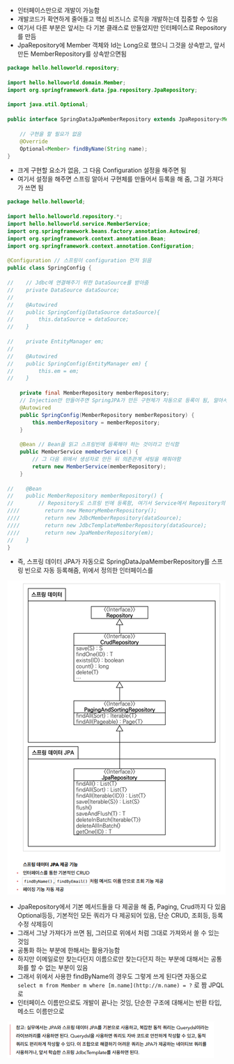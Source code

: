 - 인터페이스만으로 개발이 가능함
- 개발코드가 확연하게 줄어들고 핵심 비즈니스 로직을 개발하는데 집중할 수 있음
- 여기서 다른 부분은 앞서는 다 기본 클래스로 만들었지만 인터페이스로 Repository를 만듬
- JpaRepository에 Member 객체와 Id는 Long으로 했으니 그것을 상속받고, 앞서 만든 MemberRepository를 상속받으면됨

```java
package hello.helloworld.repository;

import hello.helloworld.domain.Member;
import org.springframework.data.jpa.repository.JpaRepository;

import java.util.Optional;

public interface SpringDataJpaMemberRepository extends JpaRepository<Member, Long>, MemberRepository {

    // 구현을 할 필요가 없음
    @Override
    Optional<Member> findByName(String name);
}
```

- 크게 구현할 요소가 없음, 그 다음 Configuration 설정을 해주면 됨
- 여기서 설정을 해주면 스프링 알아서 구현체를 만들어서 등록을 해 줌, 그걸 가져다가 쓰면 됨

```java
package hello.helloworld;

import hello.helloworld.repository.*;
import hello.helloworld.service.MemberService;
import org.springframework.beans.factory.annotation.Autowired;
import org.springframework.context.annotation.Bean;
import org.springframework.context.annotation.Configuration;

@Configuration // 스프링이 configuration 먼저 읽음
public class SpringConfig {

//    // Jdbc에 연결해주기 위한 DataSource를 받아줌
//    private DataSource dataSource;
//
//    @Autowired
//    public SpringConfig(DataSource dataSource){
//        this.dataSource = dataSource;
//    }

//    private EntityManager em;
//
//    @Autowired
//    public SpringConfig(EntityManager em) {
//        this.em = em;
//    }

    private final MemberRepository memberRepository;
    // Injection만 만들어주면 SpringJPA가 만든 구현체가 자동으로 등록이 됨, 알아서 Interface만 만들어두면 구현체를 만들어냄
    @Autowired
    public SpringConfig(MemberRepository memberRepository) {
        this.memberRepository = memberRepository;
    }

    @Bean // Bean을 읽고 스프링빈에 등록해야 하는 것이라고 인식함
    public MemberService memberService() {
        // 그 다음 위에서 생성자로 만든 뒤 의존관계 세팅을 해줘야함
        return new MemberService(memberRepository);
    }

//    @Bean
//    public MemberRepository memberRepository() {
//        // Repository도 스프링 빈에 등록함, 여기서 Service에서 Repository의 의존관계를 주입해야하므로 바로 위에서 Service를 생성할 때 설정해줌
////        return new MemoryMemberRepository();
////        return new JdbcMemberRepository(dataSource);
////        return new JdbcTemplateMemberRepository(dataSource);
////        return new JpaMemberRepository(em);
//    }
}
```

- 즉, 스프링 데이터 JPA가 자동으로 SpringDataJpaMemberRepository를 스프링 빈으로 자동 등록해줌, 위에서 정의한 인터페이스를

![one](/img/Spring/JPA/one.png)

- JpaRepository에서 기본 메서드들을 다 제공을 해 줌, Paging, Crud까지 다 있음 Optional등등, 기본적인 모든 쿼리가 다 제공되어 있음, 단순 CRUD, 조회등, 등록 수정 삭제등이
- 그래서 그냥 가져다가 쓰면 됨, 그러므로 위에서 처럼 그대로 가져와서 쓸 수 있는 것임
- 공통화 하는 부분에 한해서는 활용가능함
- 하지만 이메일로만 찾는다던지 이름으로만 찾는다던지 하는 부분에 대해서는 공통화를 할 수 없는 부분이 있음
- 그래서 위에서 사용한 findByName의 경우도 그렇게 쓰게 된다면 자동으로 `select m from Member m where [m.name](http://m.name) = ?` 로 짬 JPQL로
- 인터페이스 이름만으로도 개발이 끝나는 것임, 단순한 구조에 대해서는 반환 타입, 메소드 이름만으로

![one](/img/Spring/JPA/two.png)
